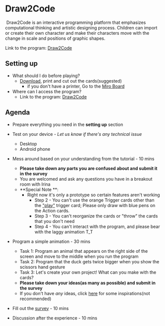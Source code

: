 # Draw2Code

​		Draw2Code is an interactive programming platform that emphasizes computational thinking and artistic designing process. Children can import or create their own character and make their characters move with the change in scale and positions of graphic shapes. 

Link to the program: [Draw2Code](http://hyejinim.github.io/draw2code)



## Setting up

- What should I do before playing?
  - [Download](https://github.com/hyejinim/draw2code/blob/master/assets/cards/draw2code_coding_cards.pdf), print and cut out the cards(suggested)
    - if you don't have a printer, Go to the [Miro Board](https://miro.com/app/board/o9J_ko0adOg=/)
- Where can I access the program?
  - Link to the program: [Draw2Code](http://hyejinim.github.io/draw2code)



## Agenda

- Prepare everything you need in the **setting up** section 

- Test on your device - *Let us know if there's any technical issue*

  - Desktop 
  - Android phone

- Mess around based on your understanding from the tutorial  - 10 mins

  - **Please take down any parts you are confused about and submit it in the survey**
  - You are welcomed and ask any questions you have in a breakout room with Irina
  - **Special Note **:
    - Right now it's only a prototype so certain features aren't working
      - Step 2 -  You can't use the orange Trigger cards other than the ["play"](https://github.com/hyejinim/draw2code/blob/master/assets/cards/Trigger_Play.png) trigger card; Please only draw with blue pens on the Action cards.
      - Step 3 - You can't reorganize the cards or "throw" the cards that you don't need
      - Step 4 - You can't interact with the program, and please bear with the laggy animation T_T

- Program a simple animation - 30 mins
  - Task 1: Program an animal that appears on the right side of the screen and move to the middle when you run the program
  - Task 2: Program that the duck gets twice bigger when you show the scissors hand gesture
  - Task 3: Let's create your own project! What can you make with the cards?
  - **Please take down your ideas(as many as possible) and submit in the survey**
  - If you don't have *any* ideas, click [here](https://docs.google.com/document/d/1bHBShg13TFhTErruXkIbynvSGfJyzOdNG26JPrGvIqY/edit?usp=sharing) for some inspirations(not recommended)

- Fill out the [survey](https://forms.gle/j8tQrkCdT2FUnBbo6) - 10 mins

- Discussion after the experience - 10 mins

  
